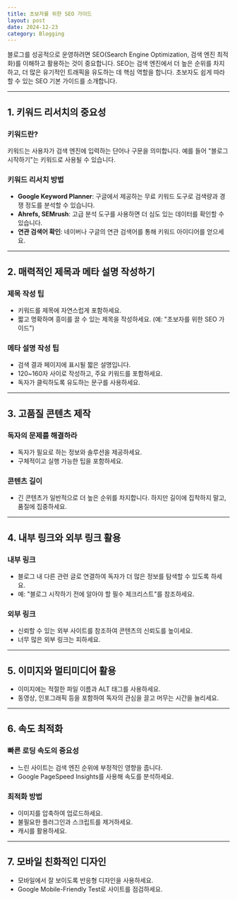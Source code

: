 ```yaml
---
title: 초보자를 위한 SEO 가이드
layout: post
date: 2024-12-23
category: Blogging
---
```


블로그를 성공적으로 운영하려면 SEO(Search Engine Optimization, 검색 엔진 최적화)를 이해하고 활용하는 것이 중요합니다. SEO는 검색 엔진에서 더 높은 순위를 차지하고, 더 많은 유기적인 트래픽을 유도하는 데 핵심 역할을 합니다. 초보자도 쉽게 따라할 수 있는 SEO 기본 가이드를 소개합니다.

---

## 1. 키워드 리서치의 중요성

### 키워드란?
키워드는 사용자가 검색 엔진에 입력하는 단어나 구문을 의미합니다. 예를 들어 "블로그 시작하기"는 키워드로 사용될 수 있습니다.

### 키워드 리서치 방법
- **Google Keyword Planner**: 구글에서 제공하는 무료 키워드 도구로 검색량과 경쟁 정도를 분석할 수 있습니다.
- **Ahrefs, SEMrush**: 고급 분석 도구를 사용하면 더 심도 있는 데이터를 확인할 수 있습니다.
- **연관 검색어 확인**: 네이버나 구글의 연관 검색어를 통해 키워드 아이디어를 얻으세요.

---

## 2. 매력적인 제목과 메타 설명 작성하기

### 제목 작성 팁
- 키워드를 제목에 자연스럽게 포함하세요.
- 짧고 명확하며 흥미를 끌 수 있는 제목을 작성하세요. (예: "초보자를 위한 SEO 가이드")

### 메타 설명 작성 팁
- 검색 결과 페이지에 표시될 짧은 설명입니다.
- 120~160자 사이로 작성하고, 주요 키워드를 포함하세요.
- 독자가 클릭하도록 유도하는 문구를 사용하세요.

---

## 3. 고품질 콘텐츠 제작

### 독자의 문제를 해결하라
- 독자가 필요로 하는 정보와 솔루션을 제공하세요.
- 구체적이고 실행 가능한 팁을 포함하세요.

### 콘텐츠 길이
- 긴 콘텐츠가 일반적으로 더 높은 순위를 차지합니다. 하지만 길이에 집착하지 말고, 품질에 집중하세요.

---

## 4. 내부 링크와 외부 링크 활용

### 내부 링크
- 블로그 내 다른 관련 글로 연결하여 독자가 더 많은 정보를 탐색할 수 있도록 하세요.
- 예: "블로그 시작하기 전에 알아야 할 필수 체크리스트"를 참조하세요.

### 외부 링크
- 신뢰할 수 있는 외부 사이트를 참조하여 콘텐츠의 신뢰도를 높이세요.
- 너무 많은 외부 링크는 피하세요.

---

## 5. 이미지와 멀티미디어 활용

- 이미지에는 적절한 파일 이름과 ALT 태그를 사용하세요.
- 동영상, 인포그래픽 등을 포함하여 독자의 관심을 끌고 머무는 시간을 늘리세요.

---

## 6. 속도 최적화

### 빠른 로딩 속도의 중요성
- 느린 사이트는 검색 엔진 순위에 부정적인 영향을 줍니다.
- Google PageSpeed Insights를 사용해 속도를 분석하세요.

### 최적화 방법
- 이미지를 압축하여 업로드하세요.
- 불필요한 플러그인과 스크립트를 제거하세요.
- 캐시를 활용하세요.

---

## 7. 모바일 친화적인 디자인

- 모바일에서 잘 보이도록 반응형 디자인을 사용하세요.
- Google Mobile-Friendly Test로 사이트를 점검하세요.